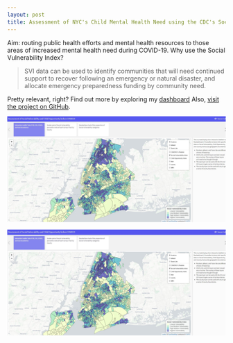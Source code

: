 ```yaml
---
layout: post
title: Assessment of NYC's Child Mental Health Need using the CDC's Social Vulnerability Index (SVI) and the Child Opportunity Index (COI) in the context of COVID19
---
```


Aim: routing public health efforts and mental health resources to those areas of increased mental health need during COVID-19. 
Why use the Social Vulnerability Index?

  > SVI data can be used to identify communities that will need continued support to recover following an emergency or natural disaster, and allocate emergency preparedness funding by community need.

Pretty relevant, right? Find out more by exploring my [dashboard](https://jensennhu.github.io/covid19_mh_need/) 
Also, [visit the project on GitHub](https://github.com/jensennhu/covid19_mh_need).

![Image description](https://github.com/jensennhu/jensennhu.github.io/blob/master/_images/mh_needs_svi_dash.JPG)

![GitHub Logo](/_images/mh_needs_svi_dash.JPG)
